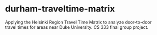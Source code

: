 # durham-traveltime-matrix
Applying the Helsinki Region Travel Time Matrix to analyze door-to-door travel times for areas near Duke University. CS 333 final group project.
